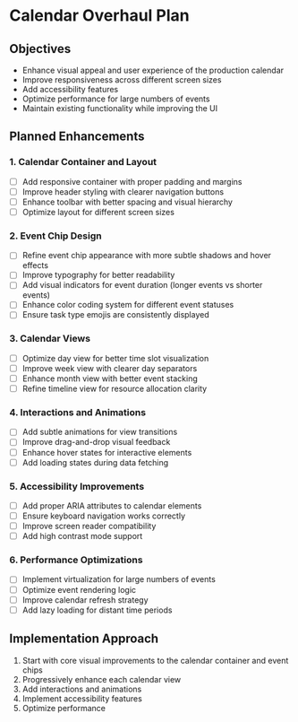 # Calendar Overhaul Plan

## Objectives
- Enhance visual appeal and user experience of the production calendar
- Improve responsiveness across different screen sizes
- Add accessibility features
- Optimize performance for large numbers of events
- Maintain existing functionality while improving the UI

## Planned Enhancements

### 1. Calendar Container and Layout
- [ ] Add responsive container with proper padding and margins
- [ ] Improve header styling with clearer navigation buttons
- [ ] Enhance toolbar with better spacing and visual hierarchy
- [ ] Optimize layout for different screen sizes

### 2. Event Chip Design
- [ ] Refine event chip appearance with more subtle shadows and hover effects
- [ ] Improve typography for better readability
- [ ] Add visual indicators for event duration (longer events vs shorter events)
- [ ] Enhance color coding system for different event statuses
- [ ] Ensure task type emojis are consistently displayed

### 3. Calendar Views
- [ ] Optimize day view for better time slot visualization
- [ ] Improve week view with clearer day separators
- [ ] Enhance month view with better event stacking
- [ ] Refine timeline view for resource allocation clarity

### 4. Interactions and Animations
- [ ] Add subtle animations for view transitions
- [ ] Improve drag-and-drop visual feedback
- [ ] Enhance hover states for interactive elements
- [ ] Add loading states during data fetching

### 5. Accessibility Improvements
- [ ] Add proper ARIA attributes to calendar elements
- [ ] Ensure keyboard navigation works correctly
- [ ] Improve screen reader compatibility
- [ ] Add high contrast mode support

### 6. Performance Optimizations
- [ ] Implement virtualization for large numbers of events
- [ ] Optimize event rendering logic
- [ ] Improve calendar refresh strategy
- [ ] Add lazy loading for distant time periods

## Implementation Approach
1. Start with core visual improvements to the calendar container and event chips
2. Progressively enhance each calendar view
3. Add interactions and animations
4. Implement accessibility features
5. Optimize performance
